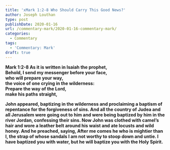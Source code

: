 ```yaml
---
title: 'xMark 1:2-8 Who Should Carry This Good News?'
author: Joseph Louthan
type: post
publishDate: 2020-01-16
url: /commentary-mark/2020-01-16-commentary-mark/
categories:
  - Commentary
tags:
  - 'Commentary: Mark'
draft: true
---
```


**Mark 1:2-8 As it is written in Isaiah the prophet,  
Behold, I send my messenger before your face,  
  who will prepare your way,  
  the voice of one crying in the wilderness:  
Prepare the way of the Lord,  
  make his paths straight,**

**John appeared, baptizing in the wilderness and proclaiming a baptism of repentance for the forgiveness of sins.  And all the country of Judea and all Jerusalem were going out to him and were being baptized by him in the river Jordan, confessing their sins.  Now John was clothed with camel’s hair and wore a leather belt around his waist and ate locusts and wild honey.  And he preached, saying, After me comes he who is mightier than I, the strap of whose sandals I am not worthy to stoop down and untie.  I have baptized you with water, but he will baptize you with the Holy Spirit.** 

